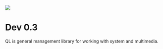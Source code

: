 <img src = https://dark565.github.io/Qer.png>
<p><h1> Dev 0.3 </h1></p>
<p>QL is general management library for working with system and multimedia.</p>